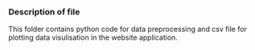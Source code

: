 ### Description of file
This folder contains python code for data preprocessing and csv file for plotting data visulisation in the website application.
